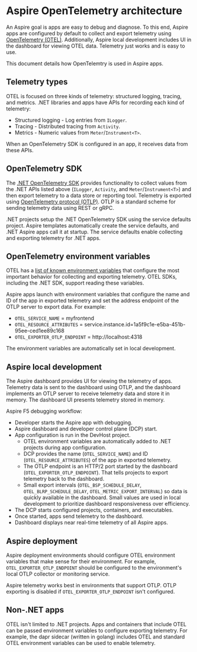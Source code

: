 # Aspire OpenTelemetry architecture

An Aspire goal is apps are easy to debug and diagnose. To this end, Aspire apps are configured by default to collect and export telemetry using [OpenTelemetry (OTEL)](https://opentelemetry.io/). Additionally, Aspire local development includes UI in the dashboard for viewing OTEL data. Telemetry just works and is easy to use.

This document details how OpenTelemtry is used in Aspire apps.

## Telemetry types

OTEL is focused on three kinds of telemetry: structured logging, tracing, and metrics. .NET libraries and apps have APIs for recording each kind of telemetry:

* Structured logging - Log entries from `ILogger`.
* Tracing - Distributed tracing from `Activity`.
* Metrics - Numeric values from `Meter`/`Instrument<T>`.

When an OpenTelemetry SDK is configured in an app, it receives data from these APIs.

## OpenTelemetry SDK

The [.NET OpenTelemetry SDK](https://github.com/open-telemetry/opentelemetry-dotnet) provides functionality to collect values from the .NET APIs listed above (`ILogger`, `Activity`, and `Meter`/`Instrument<T>`) and then export telemetry to a data store or reporting tool. Telemetry is exported using [OpenTelemetry protocol (OTLP)](https://opentelemetry.io/docs/specs/otel/protocol/). OTLP is a standard scheme for sending telemetry data using REST or gRPC.

.NET projects setup the .NET OpenTelemetry SDK using the service defaults project. Aspire templates automatically create the service defaults, and .NET Aspire apps call it at startup. The service defaults enable collecting and exporting telemetry for .NET apps.

## OpenTelemetry environment variables

OTEL has a [list of known environment variables](https://opentelemetry.io/docs/specs/otel/configuration/sdk-environment-variables/) that configure the most important behavior for collecting and exporting telemetry. OTEL SDKs, including the .NET SDK, support reading these variables.

Aspire apps launch with environment variables that configure the name and ID of the app in exported telemetry and set the address endpoint of the OTLP server to export data. For example:

* `OTEL_SERVICE_NAME` = myfrontend
* `OTEL_RESOURCE_ATTRIBUTES` = service.instance.id=1a5f9c1e-e5ba-451b-95ee-ced1ee89c168
* `OTEL_EXPORTER_OTLP_ENDPOINT` = http://localhost:4318

The environment variables are automatically set in local development.

## Aspire local development

The Aspire dashboard provides UI for viewing the telemetry of apps. Telemetry data is sent to the dashboard using OTLP, and the dashboard implements an OTLP server to receive telemetry data and store it in memory. The dashboard UI presents telemetry stored in memory.

Aspire F5 debugging workflow:

* Developer starts the Aspire app with debugging.
* Aspire dashboard and developer control plane (DCP) start.
* App configuration is run in the DevHost project.
  * OTEL environment variables are automatically added to .NET projects during app configuration.
  * DCP provides the name (`OTEL_SERVICE_NAME`) and ID (`OTEL_RESOURCE_ATTRIBUTES`) of the app in exported telemetry.
  * The OTLP endpoint is an HTTP/2 port started by the dashboard (`OTEL_EXPORTER_OTLP_ENDPOINT`). That tells projects to export telemetry back to the dashboard.
  * Small export intervals (`OTEL_BSP_SCHEDULE_DELAY`, `OTEL_BLRP_SCHEDULE_DELAY`, `OTEL_METRIC_EXPORT_INTERVAL`) so data is quickly available in the dashboard. Small values are used in local development to prioritize dashboard responsiveness over efficiency.
* The DCP starts configured projects, containers, and executables.
* Once started, apps send telemetry to the dashboard.
* Dashboard displays near real-time telemetry of all Aspire apps.

## Aspire deployment

Aspire deployment environments should configure OTEL environment variables that make sense for their environment. For example, `OTEL_EXPORTER_OTLP_ENDPOINT` should be configured to the environment's local OTLP collector or monitoring service.

Aspire telemetry works best in environments that support OTLP. OTLP exporting is disabled if `OTEL_EXPORTER_OTLP_ENDPOINT` isn't configured.

## Non-.NET apps

OTEL isn't limited to .NET projects. Apps and containers that include OTEL can be passed environment variables to configure exporting telemetry. For example, the dapr sidecar (written in golang) includes OTEL and standard OTEL environment variables can be used to enable telemetry.
